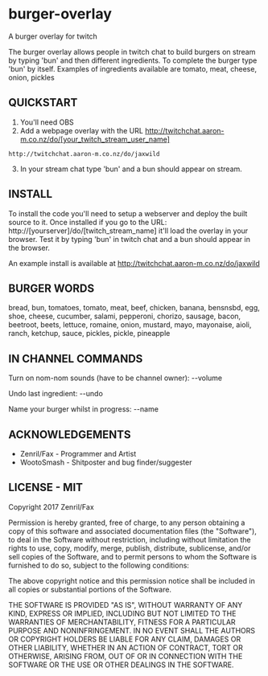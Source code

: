 # burger-overlay

A burger overlay for twitch

The burger overlay allows people in twitch chat to build burgers on stream by typing 'bun' and then different ingredients. 
To complete the burger type 'bun' by itself.
Examples of ingredients available are tomato, meat, cheese, onion, pickles 

## QUICKSTART

  1. You'll need OBS  
  2. Add a webpage overlay with the URL http://twitchchat.aaron-m.co.nz/do/[your_twitch_stream_user_name] 
```
http://twitchchat.aaron-m.co.nz/do/jaxwild
```
  3. In your stream chat type 'bun' and a bun should appear on stream. 

## INSTALL
 
  To install the code you'll need to setup a webserver and deploy the built source to it.
  Once installed if you go to the URL: http://[yourserver]/do/[twitch_stream_name] it'll load the overlay in your browser.
  Test it by typing 'bun' in twitch chat and a bun should appear in the browser.
  
  An example install is available at http://twitchchat.aaron-m.co.nz/do/jaxwild

## BURGER WORDS

bread, bun, tomatoes, tomato, meat, beef, chicken, banana, bensnsbd, egg, shoe, cheese, cucumber, salami, pepperoni, chorizo, sausage, bacon, beetroot, beets, lettuce, romaine, onion, mustard, mayo, mayonaise, aioli, ranch, ketchup, sauce, pickles, pickle, pineapple

## IN CHANNEL COMMANDS

Turn on nom-nom sounds (have to be channel owner): 
  --volume <vol level>
  
Undo last ingredient:
  --undo
  
Name your burger whilst in progress:
  --name <burger name>

## ACKNOWLEDGEMENTS

*  Zenril/Fax - Programmer and Artist
*  WootoSmash - Shitposter and bug finder/suggester
  
## LICENSE - MIT
 
Copyright 2017 Zenril/Fax

Permission is hereby granted, free of charge, to any person obtaining a copy of this software and associated documentation files (the "Software"), to deal in the Software without restriction, including without limitation the rights to use, copy, modify, merge, publish, distribute, sublicense, and/or sell copies of the Software, and to permit persons to whom the Software is furnished to do so, subject to the following conditions:

The above copyright notice and this permission notice shall be included in all copies or substantial portions of the Software.

THE SOFTWARE IS PROVIDED "AS IS", WITHOUT WARRANTY OF ANY KIND, EXPRESS OR IMPLIED, INCLUDING BUT NOT LIMITED TO THE WARRANTIES OF MERCHANTABILITY, FITNESS FOR A PARTICULAR PURPOSE AND NONINFRINGEMENT. IN NO EVENT SHALL THE AUTHORS OR COPYRIGHT HOLDERS BE LIABLE FOR ANY CLAIM, DAMAGES OR OTHER LIABILITY, WHETHER IN AN ACTION OF CONTRACT, TORT OR OTHERWISE, ARISING FROM, OUT OF OR IN CONNECTION WITH THE SOFTWARE OR THE USE OR OTHER DEALINGS IN THE SOFTWARE.

